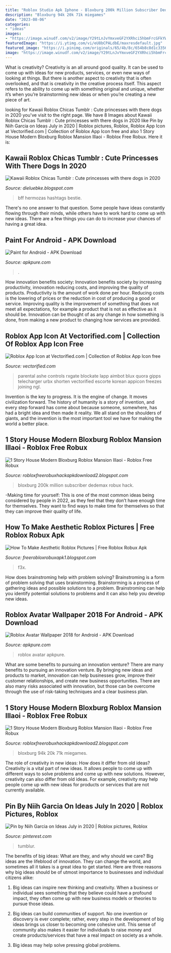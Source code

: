 ```yaml
---
title: "Roblox Studio Apk Iphone - Bloxburg 200k Million Subscriber Dedemax Robux Hack"
description: "Bloxburg 94k 20k 71k miegames"
date: "2023-08-06"
categories:
- "ideas"
images:
- "https://image.winudf.com/v2/image/Y29tLnJvYmxveGF2YXRhci5hbmFrcGFkYW5nX3NjcmVlbl8xXzE1MTcyODc0MDlfMDQ2/screen-1.jpg?h=800&amp;fakeurl=1&amp;type=.jpg"
featuredImage: "https://i.ytimg.com/vi/eU8bCPALdbE/maxresdefault.jpg"
featured_image: "https://i.pinimg.com/originals/65/4b/8c/654b8c8d1c3356034c635a831c4efb3b.jpg"
image: "https://image.winudf.com/v2/image/Y29tLnJvYmxveGF2YXRhci5hbmFrcGFkYW5nX3NjcmVlbl8xXzE1MTcyODc0MDlfMDQ2/screen-1.jpg?h=800&amp;fakeurl=1&amp;type=.jpg"
---
```



What is creativity?
Creativity is an all around good quality. It can be used to come up with ideas for new products, services, or even new ways of looking at things. But there is another aspect to creativity that is often overlooked, and that is creativity in the creative process itself. This aspect refers to the ability to come up with something original and unique, whether it’s when you’re brainstorming new ideas or when you’re creating a new piece of art.

	

		
looking for Kawaii Roblox Chicas Tumblr : Cute princesses with there dogs in 2020 you've visit to the right page. We have 8 Images about Kawaii Roblox Chicas Tumblr : Cute princesses with there dogs in 2020 like Pin by Niih Garcia on Ideas July in 2020 | Roblox pictures, Roblox, Roblox App Icon at Vectorified.com | Collection of Roblox App Icon free and also 1 Story House Modern Bloxburg Roblox Mansion Illaoi - Roblox Free Robux. Here it is:
		
    
## Kawaii Roblox Chicas Tumblr : Cute Princesses With There Dogs In 2020

<img loading=lazy src="https://i.pinimg.com/originals/49/d7/5e/49d75e85694104492d5a4e965c016cc0.jpg" onerror="this.onerror=null;this.src='https://tse1.mm.bing.net/th?id=OIP.0nGc9mPfhFz62wgvCU4vkQHaE8&amp;pid=15.1';" alt="Kawaii Roblox Chicas Tumblr : Cute princesses with there dogs in 2020">

_Source: dieluebke.blogspot.com_

>bff hermozas hashtags bestie. 

	

There's no one answer to that question. Some people have ideas constantly flowing through their minds, while others have to work hard to come up with new ideas. There are a few things you can do to increase your chances of having a great idea.

    
## Paint For Android - APK Download

<img loading=lazy src="https://image.winudf.com/v2/image/Y29tLmZtdGVjaC5wYWludF9zY3JlZW5zaG90c18wXzlkZmEwODJj/screen-0.jpg?h=710&amp;fakeurl=1&amp;type=.jpg" onerror="this.onerror=null;this.src='https://tse2.mm.bing.net/th?id=OIP.U5szKc8JAGjQyZqH_b3ngAHaEU&amp;pid=15.1';" alt="Paint for Android - APK Download">

_Source: apkpure.com_

>. 

	

How innovation benefits society:
Innovation benefits society by increasing productivity, innovation reducing costs, and improving the quality of products. Productivity is the amount of work done per hour. Reducing costs is the lowering of prices or the reduction in cost of producing a good or service. Improving quality is the improvement of something that does not meet all expectations, for example a product that is not as effective as it should be. Innovation can be thought of as any change in how something is done, from making a new product to changing how services are provided.

    
## Roblox App Icon At Vectorified.com | Collection Of Roblox App Icon Free

<img loading=lazy src="https://vectorified.com/images/roblox-app-icon-34.png" onerror="this.onerror=null;this.src='https://tse1.mm.bing.net/th?id=OIP.3PC6_m5AxtqjLq4bhKm0IAHaD4&amp;pid=15.1';" alt="Roblox App Icon at Vectorified.com | Collection of Roblox App Icon free">

_Source: vectorified.com_

>parental ashe controls rxgate blockate lapp aimbot blux quora gipps telecharger urbx shorten vectorified escorte korean appicon freezes joining ngl. 

	

Invention is the key to progress. It is the engine of change. It moves civilization forward. The history of humanity is a story of invention, and every step forward has come about because someone, somewhere, has had a bright idea and then made it reality. We all stand on the shoulders of giants, and the invention is the most important tool we have for making the world a better place.

    
## 1 Story House Modern Bloxburg Roblox Mansion Illaoi - Roblox Free Robux

<img loading=lazy src="https://i.ytimg.com/vi/eU8bCPALdbE/maxresdefault.jpg" onerror="this.onerror=null;this.src='https://tse3.mm.bing.net/th?id=OIP.FivcRC96ML1iqndeebKvQQHaEK&amp;pid=15.1';" alt="1 Story House Modern Bloxburg Roblox Mansion Illaoi - Roblox Free Robux">

_Source: robloxfreerobuxhackapkdownload2.blogspot.com_

>bloxburg 200k million subscriber dedemax robux hack. 

	

-Making time for yourself: This is one of the most common ideas being considered by people in 2022, as they feel that they don’t have enough time for themselves. They want to find ways to make time for themselves so that they can improve their quality of life.

    
## How To Make Aesthetic Roblox Pictures | Free Roblox Robux Apk

<img loading=lazy src="https://lh5.googleusercontent.com/proxy/ymTIF1FozcWBUzr3hddzpm1ckNSR9_grSaCg1QFmB8Jy9nrr64Q728ylv_4s7wESq9-fxNQQ3xm6hCJiAjX3JHGBMlogkXaj2lK5rIA3hqtCyVQUpRpdtKTrgnxxkoQ=w1200-h630-p-k-no-nu" onerror="this.onerror=null;this.src='https://tse3.mm.bing.net/th?id=OIP.rJipVaFLnsxepfmTdyp2qQHaEY&amp;pid=15.1';" alt="How To Make Aesthetic Roblox Pictures | Free Roblox Robux Apk">

_Source: freerobloxrobuxapk1.blogspot.com_

>f3x. 

	

How does brainstroming help with problem solving?
Brainstroming is a form of problem solving that uses brainstorming. Brainstorming is a process of gathering ideas and possible solutions to a problem. Brainstroming can help you identify potential solutions to problems and it can also help you develop new ideas.

    
## Roblox Avatar Wallpaper 2018 For Android - APK Download

<img loading=lazy src="https://image.winudf.com/v2/image/Y29tLnJvYmxveGF2YXRhci5hbmFrcGFkYW5nX3NjcmVlbl8xXzE1MTcyODc0MDlfMDQ2/screen-1.jpg?h=800&amp;fakeurl=1&amp;type=.jpg" onerror="this.onerror=null;this.src='https://tse4.mm.bing.net/th?id=OIP.hyB_453CV66AT3vF2QImXQHaHa&amp;pid=15.1';" alt="Roblox Avatar Wallpaper 2018 for Android - APK Download">

_Source: apkpure.com_

>roblox avatar apkpure. 

	

What are some benefits to pursuing an innovation venture?
There are many benefits to pursuing an innovation venture. By bringing new ideas and products to market, innovation can help businesses grow, improve their customer relationships, and create new business opportunities. There are also many risks associated with innovation, but those can be overcome through the use of risk-taking techniques and a clear business plan.

    
## 1 Story House Modern Bloxburg Roblox Mansion Illaoi - Roblox Free Robux

<img loading=lazy src="https://i.ytimg.com/vi/RuO932R5U-U/hqdefault.jpg" onerror="this.onerror=null;this.src='https://tse1.mm.bing.net/th?id=OIP.1wqzy3kJDPFGo1VHFzEdTgHaFj&amp;pid=15.1';" alt="1 Story House Modern Bloxburg Roblox Mansion Illaoi - Roblox Free Robux">

_Source: robloxfreerobuxhackapkdownload2.blogspot.com_

>bloxburg 94k 20k 71k miegames. 

	

The role of creativity in new ideas: How does it differ from old ideas?
Creativity is a vital part of new ideas. It allows people to come up with different ways to solve problems and come up with new solutions. However, creativity can also differ from old ideas. For example, creativity may help people come up with new ideas for products or services that are not currently available.

    
## Pin By Niih Garcia On Ideas July In 2020 | Roblox Pictures, Roblox

<img loading=lazy src="https://i.pinimg.com/originals/65/4b/8c/654b8c8d1c3356034c635a831c4efb3b.jpg" onerror="this.onerror=null;this.src='https://tse4.mm.bing.net/th?id=OIP.6YoNI2UZIeopdsuGXVnhIgHaHQ&amp;pid=15.1';" alt="Pin by Niih Garcia on Ideas July in 2020 | Roblox pictures, Roblox">

_Source: pinterest.com_

>tumblur. 

	

The benefits of big ideas: What are they, and why should we care?
Big ideas are the lifeblood of innovation. They can change the world, and sometimes all it takes is a great idea to get started. Here are three reasons why big ideas should be of utmost importance to businesses and individual citizens alike: 
1) Big ideas can inspire new thinking and creativity. When a business or individual sees something that they believe could have a profound impact, they often come up with new business models or theories to pursue those ideas. 

2) Big ideas can build communities of support. No one invention or discovery is ever complete; rather, every step in the development of big ideas brings us closer to becoming one cohesive unit. This sense of community also makes it easier for individuals to raise money and create products/services that have a real impact on society as a whole. 

3) Big ideas may help solve pressing global problems.

